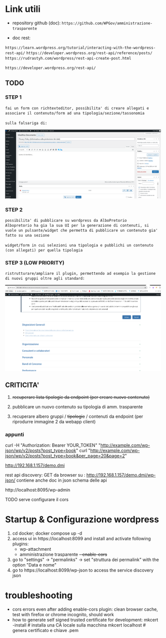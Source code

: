 # Link utili

- repository github (doc): `https://github.com/WPGov/amministrazione-trasparente`

- doc rest:

`https://learn.wordpress.org/tutorial/interacting-with-the-wordpress-rest-api/`
`https://developer.wordpress.org/rest-api/reference/posts/`
`https://rudrastyh.com/wordpress/rest-api-create-post.html`

`https://developer.wordpress.org/rest-api/`

## TODO

### STEP 1

    fai un form con richtexteditor, possibilita' di creare allegati e associare il contenuto/form ad una tipologia/sezione/tassonomia

    sulla falsariga di:

![alt text](image.png)

### STEP 2

    possibilita' di pubblicare su wordpress da AlboPretorio
    Albopretorio ha gia la sua UI per la generazione di contenuti, si vuole un pulsante/widget che permetta di pubblicare un contenuto gia' fatto su una sezione

    widget/form in cui selezioni una tipologia e pubblichi un contenuto (con allegati) per quella tipologia

### STEP 3 (LOW PRIORITY)

    ristrutturare/ampliare il plugin, permettendo ad esempio la gestione di nuovi gruppi oltre agli standard:

![alt text](image-1.png)

## CRITICITA'

1. ~~recuperare lista tipologie da endpoint (per creare nuovo contenuto)~~

2. pubblicare un nuovo contenuto su tipologia di amm. trasparente

3. recuperare albero gruppi / ~~tipologie~~ / contenuti da endpoint (per riprodurre immagine 2 da webapp client)

### appunti

curl -H "Authorization: Bearer YOUR_TOKEN" "http://example.com/wp-json/wp/v2/posts?post_type=book"
curl "http://example.com/wp-json/wp/v2/posts?post_type=book&per_page=20&page=2"

http://192.168.1.157/demo.dmi

rest api discovery: GET da browser su : http://192.168.1.157/demo.dmi/wp-json/
contiene anche doc in json schema delle api

http://localhost:8095/wp-admin

TODO serve configurare il cors

# Startup & Configurazione wordpress

1. cd docker; docker compose up -d
2. access ui in https://localhost:8099 and install and activate following plugins:
   - wp-attachment
   - amministrazione trasparente
     ~~- enable-cors~~
3. go to "settings" -> "permalinks" -> set "struttura dei permalink" with the option "Data e nome"
4. go to https://localhost:8099/wp-json to access the service discovery json

# troubleshooting

- cors errors even after adding enable-cors plugin: clean browser cache, test with firefox or chrome incognito, should work
- how to generate self signed trusted certificate for development:
  mkcert -install # installa una CA locale sulla macchina
  mkcert localhost # genera certificato e chiave .pem
